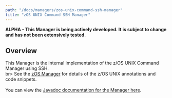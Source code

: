 ```yaml
---
path: "/docs/managers/zos-unix-command-ssh-manager"
title: "zOS UNIX Command SSH Manager"
---
```


**ALPHA - This Manager is being actively developed. It is subject to change and has not been extensively tested.**

## Overview
This Manager is the internal implementation of the z/OS UNIX Command Manager using SSH. <br>br> See the <a href="../zos-manager">zOS Manager</a> for details of the z/OS UNIX annotations and  code snippets.<br><br> You can view the <a href="https://javadoc.galasa.dev/dev/galasa/zosunix/package-summary.html">Javadoc  documentation for the Manager here</a>. <br><br>





